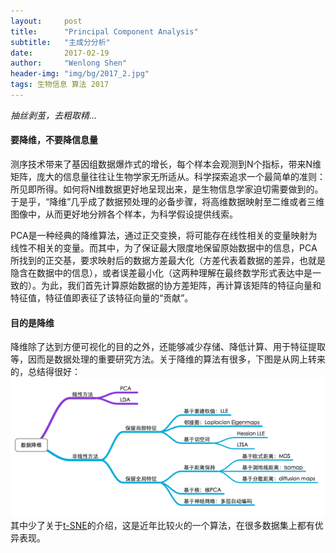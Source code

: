 ```yaml
---
layout:     post
title:      "Principal Component Analysis"
subtitle:   "主成分分析"
date:       2017-02-19
author:     "Wenlong Shen"
header-img: "img/bg/2017_2.jpg"
tags: 生物信息 算法 2017
---
```


<script type="text/javascript" src="https://cdn.mathjax.org/mathjax/latest/MathJax.js?config=default"></script>

*抽丝剥茧，去粗取精...*

#### 要降维，不要降信息量

测序技术带来了基因组数据爆炸式的增长，每个样本会观测到N个指标，带来N维矩阵，庞大的信息量往往让生物学家无所适从。科学探索追求一个最简单的准则：所见即所得。如何将N维数据更好地呈现出来，是生物信息学家迫切需要做到的。于是乎，“降维”几乎成了数据预处理的必备步骤，将高维数据映射至二维或者三维图像中，从而更好地分辨各个样本，为科学假设提供线索。

PCA是一种经典的降维算法，通过正交变换，将可能存在线性相关的变量映射为线性不相关的变量。而其中，为了保证最大限度地保留原始数据中的信息，PCA所找到的正交基，要求映射后的数据方差最大化（方差代表着数据的差异，也就是隐含在数据中的信息），或者误差最小化（这两种理解在最终数学形式表达中是一致的）。为此，我们首先计算原始数据的协方差矩阵，再计算该矩阵的特征向量和特征值，特征值即表征了该特征向量的“贡献”。

#### 目的是降维

降维除了达到方便可视化的目的之外，还能够减少存储、降低计算、用于特征提取等，因而是数据处理的重要研究方法。关于降维的算法有很多，下图是从网上转来的，总结得很好：
![pca](/img/post/2017_02_19_pca.jpg)
其中少了关于<a href="http://lvdmaaten.github.io/tsne/" target="_blank">t-SNE</a>的介绍，这是近年比较火的一个算法，在很多数据集上都有优异表现。
